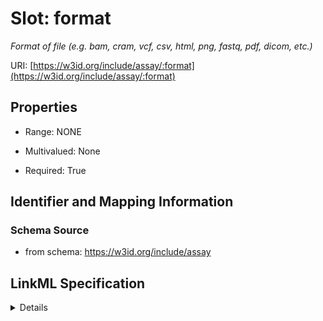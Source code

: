 # Slot: format
_Format of file (e.g. bam, cram, vcf, csv, html, png, fastq, pdf, dicom, etc.)_


URI: [https://w3id.org/include/assay/:format](https://w3id.org/include/assay/:format)



<!-- no inheritance hierarchy -->




## Properties

* Range: NONE
* Multivalued: None



* Required: True





## Identifier and Mapping Information







### Schema Source


* from schema: https://w3id.org/include/assay




## LinkML Specification

<details>
```yaml
name: format
definition_uri: include:format
description: Format of file (e.g. bam, cram, vcf, csv, html, png, fastq, pdf, dicom,
  etc.)
title: Format
from_schema: https://w3id.org/include/assay
rank: 1000
alias: format
domain_of:
- DataFile
required: true

```
</details>